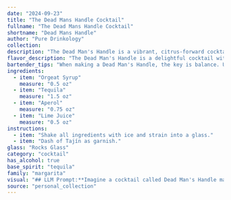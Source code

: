 ```yaml
---
date: "2024-09-23"
title: "The Dead Mans Handle Cocktail"
fullname: "The Dead Mans Handle Cocktail"
shortname: "Dead Mans Handle"
author: "Pure Drinkology"
collection:
description: "The Dead Man's Handle is a vibrant, citrus-forward cocktail that falls into the Sour family. Its origins likely stem from the recent cocktail renaissance, drawing inspiration from classic Sours with a modern twist using Orgeat Syrup for added sweetness and complexity. "
flavor_description: "The Dead Man's Handle is a delightful cocktail with a balanced flavor profile. The orgeat syrup provides a sweet and nutty base, complemented by the earthy agave notes of tequila. Aperol adds a vibrant bitterness and citrusy zest, while lime juice rounds out the drink with a refreshing acidity. The result is a harmonious blend of sweet, savory, and tart, making for a truly enjoyable experience. "
bartender_tips: "When making a Dead Man's Handle, the key is balance. Use a good quality Orgeat syrup, not overly sweet. Shake hard with ice to chill and dilute, but don't over-shake – you want a light foam, not a slushy. Adjust lime juice for desired tartness. Garnish with a lime wheel for a classic touch. "
ingredients:
  - item: "Orgeat Syrup"
    measure: "0.5 oz"
  - item: "Tequila"
    measure: "1.5 oz"
  - item: "Aperol"
    measure: "0.75 oz"
  - item: "Lime Juice"
    measure: "0.5 oz"
instructions:
  - item: "Shake all ingredients with ice and strain into a glass."
  - item: "Dash of Tajín as garnish."
glass: "Rocks Glass"
category: "cocktail"
has_alcohol: true
base_spirit: "tequila"
family: "margarita"
visual: "## LLM Prompt:**Imagine a cocktail called Dead Man's Handle made with Orgeat Syrup, Tequila, Aperol, and Lime Juice. Describe its appearance in vivid detail, focusing on the colors, textures, and overall impression it creates.****Consider:*** **Color:** Does the cocktail have a single dominant color, or is it a blend of shades?  Is it vibrant and bright, or muted and mysterious?* **Texture:** Is the drink clear, cloudy, or layered? Does it have a frothy head, or is it smooth and still? * **Presentation:**  What type of glass is the cocktail served in? Is it garnished with anything?  What does the overall presentation suggest about the drink?**Example:**The Dead Man's Handle is a mesmerizing concoction. Its vibrant orange hue, reminiscent of a setting sun, is punctuated by a delicate, frothy head. The texture is light and airy, with a gentle fizz that tickles the nose. Served in a chilled coupe glass, the drink is garnished with a thin slice of lime, its green contrasting beautifully with the orange and adding a touch of citrus freshness. "
source: "personal_collection"
---
```


